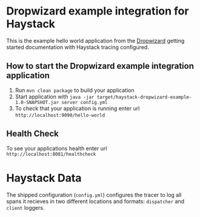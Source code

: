 # Dropwizard example integration for Haystack

This is the example hello world application from the [Dropwizard][dropwizard] getting started documentation with Haystack tracing configured.

[dropwizard]: https://www.dropwizard.io

How to start the Dropwizard example integration application
---

1. Run `mvn clean package` to build your application
1. Start application with `java -jar target/haystack-dropwizard-example-1.0-SNAPSHOT.jar server config.yml`
1. To check that your application is running enter url `http://localhost:9090/hello-world`

Health Check
---

To see your applications health enter url `http://localhost:8081/healthcheck`


# Haystack Data #

The shipped configuration (`config.yml`) configures the tracer to log
all spans it recieves in two different locations and formats:
`dispatcher` and `client` loggers.